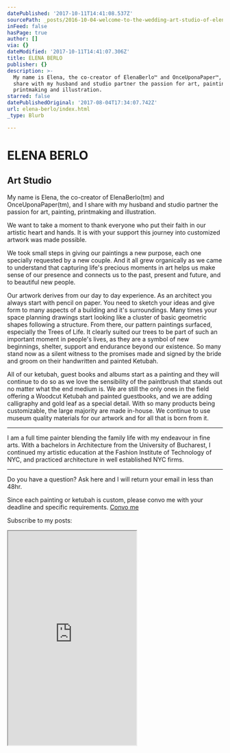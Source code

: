 ```yaml
---
datePublished: '2017-10-11T14:41:08.537Z'
sourcePath: _posts/2016-10-04-welcome-to-the-wedding-art-studio-of-elena-berlo-all-of.md
inFeed: false
hasPage: true
author: []
via: {}
dateModified: '2017-10-11T14:41:07.306Z'
title: ELENA BERLO
publisher: {}
description: >-
  My name is Elena, the co-creator of ElenaBerlo™ and OnceUponaPaper™, and I
  share with my husband and studio partner the passion for art, painting,
  printmaking and illustration.
starred: false
datePublishedOriginal: '2017-08-04T17:34:07.742Z'
url: elena-berlo/index.html
_type: Blurb

---
```

# ELENA BERLO

## Art Studio

My name is Elena, the co-creator of ElenaBerlo(tm) and OnceUponaPaper(tm), and I share with my husband and studio partner the passion for art, painting, printmaking and illustration.

We want to take a moment to thank everyone who put their faith in our artistic heart and hands. It is with your support this journey into customized artwork was made possible.

We took small steps in giving our paintings a new purpose, each one specially requested by a new couple. And it all grew organically as we came to understand that capturing life's precious moments in art helps us make sense of our presence and connects us to the past, present and future, and to beautiful new people.

Our artwork derives from our day to day experience. As an architect you always start with pencil on paper. You need to sketch your ideas and give form to many aspects of a building and it's surroundings. Many times your space planning drawings start looking like a cluster of basic geometric shapes following a structure. From there, our pattern paintings surfaced, especially the Trees of Life. It clearly suited our trees to be part of such an important moment in people's lives, as they are a symbol of new beginnings, shelter, support and endurance beyond our existence. So many stand now as a silent witness to the promises made and signed by the bride and groom on their handwritten and painted Ketubah.

All of our ketubah, guest books and albums start as a painting and they will continue to do so as we love the sensibility of the paintbrush that stands out no matter what the end medium is. We are still the only ones in the field offering a Woodcut Ketubah and painted guestbooks, and we are adding calligraphy and gold leaf as a special detail. With so many products being customizable, the large majority are made in-house. We continue to use museum quality materials for our artwork and for all that is born from it.

---

I am a full time painter blending the family life with my endeavour in fine arts. With a bachelors in Architecture from the University of Bucharest, I continued my artistic education at the Fashion Institute of Technology of NYC, and practiced architecture in well established NYC firms.

---

Do you have a question? Ask here and I will return your email in less than 48hr.

Since each painting or ketubah is custom, please convo me with your deadline and specific requirements.
[Convo me ][0]

Subscribe to my posts:

<iframe src="https://the-grid.github.io/ed-userhtml/?g=eJydVW1PIzcQ_pz8iuneqQF0myUcOVDeqpSCqBROqqjUD1UVedezicFrb21vID3df-_Ym00ICFrxKcq8PjN-5tnRD3EMP-NCKLhhQl4sRVHCrVioqoQrbQqI40l7JIW6h6XBfBwlScZVLAq2QNstKCXzKd1MFwkWKfJMc0wyyawVWdw7np91M2sjMCjHkXVriXaJ6CJw6xLHkcNHl_gAahK8L-2tD0U2D6XnNuD6lrLsfmF0pfjgQ57nQ8gkMjOQmLsh5Fq5Qe-0fIRrlCt0ImOfpkYw-ckyZWOLRlDG93YrOYIp57DWlQH98HT83M9do9ErNEZwtEALCqFWOITdIKCNd7mlsJuUVOrsvttuAcAfSHPTZgpUHAq9EmpRR4YYYGR1S4SSgpB758XtLYRdOx0815fTX0Dndefr329mkAuJXThK2qMktKO9cbECwcfRszX5lYZJWOaEVv7lUKJiKRqpu5U96UphXVwwRU8Z3s9Wqc2MSDEptXU_VWPO-zmeZV_y07N-PzvPs8_sNDs_x_6PrCiH1DM_S1m_l_bwSwQFuqUmGD432gCKAyCOPN7Wjj2mCBQr8O2IwKFxtGJScOaQGMPMAt04mqeSqXsqoRvfpE3LhtcWMaeyWkpPpXpZm8pCcSKHQxsb_LsSBnk0GdmSqSaAWUdssffR5Ii2TY4JbHOgyRklVHKyV5imygVKHnuS-ndojSStXXpieS_GlzfTX2fR5NLfj2ehQWtpgLeb05OHMr6eUGXlNreCvkoEtIyK_jWrrVs01Rq0sAmu17QF0n7XFFdfpzeX0eRKGOvgK3WFVxD6a34BsM5uuu0gbaq-D9KsTp6x9yCavYJoto-o9YRoSNyxpVYW7TYxqJEH13qKvYnblSVl0Sbe2cM9jyMubCnZeqC0QiLkpud_1LJVlhGH_m-1-jccjdd_g0xCibok-bJLXUlOx-W81shar0jhvFjhY4mZg4XWXrhIsCzEwHUINkgCh3U4aaKnbi2kKTnrQ7T-W7K91A1Akgvh9WkALLVaVg6H4JV8AHH_-Pi4fBxGwEi_46UgmSAZc6byk7x8zfoR0_mrqjV_KleOpXTM-DiO4t6OCc2Gtij333SvKwlWIXYsum30q0Fid4ZX1XBLmrRyTqv9_psDSPwad_fgE8sNhk74Tt6xFautHbAmG3eSxH7usoL9oxV7sEHbOX3ipGb8-Tf7ziYErBHS7p3tEIS62OTtVpODvFLh03Lw8RC-PdA29UM397NbGIPCB5gaw9YHh0NonL7Sc2ed8efxX-NOUKPOsA4LliBXnSamR5YgD9sYb_HAtiEnZJjthZxsQ74f3P1WoVkfHg5XzMDHIrsjLLWtq_SFVrkUmTvwDDscbtfQ9jdy6b_g-98VYvO__ssakA" height="500" style=""></iframe>



[0]: https://www.onceuponapaper.net/pages/contact